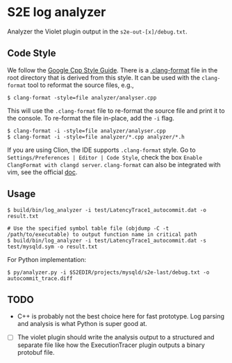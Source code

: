 # S2E log analyzer

Analyzer the Violet plugin output in the `s2e-out-[x]/debug.txt`.


## Code Style

We follow the [Google Cpp Style Guide](https://google.github.io/styleguide/cppguide.html#Formatting). There is a [.clang-format](.clang-format) file in the root directory that is derived from this style.
It can be used with the `clang-format` tool to reformat the source files, e.g.,

```
$ clang-format -style=file analyzer/analyser.cpp
```

This will use the `.clang-format` file to re-format the source file and print it to the console. To re-format the file in-place, add the `-i` flag.

```
$ clang-format -i -style=file analyzer/analyser.cpp
$ clang-format -i -style=file analyzer/*.cpp analyzer/*.h
```

If you are using Clion, the IDE supports `.clang-format` style. Go to `Settings/Preferences | Editor | Code Style`, check the box `Enable ClangFormat with clangd server`.
`clang-format` can also be integrated with vim, see the official [doc](http://clang.llvm.org/docs/ClangFormat.html#clion-integration).

## Usage

```
$ build/bin/log_analyzer -i test/LatencyTrace1_autocommit.dat -o result.txt

# Use the specified symbol table file (objdump -C -t /path/to/executable) to output function name in critical path
$ build/bin/log_analyzer -i test/LatencyTrace1_autocommit.dat -s test/mysqld.sym -o result.txt
```


For Python implementation:

```
$ py/analyzer.py -i $S2EDIR/projects/mysqld/s2e-last/debug.txt -o autocommit_trace.diff
```



## TODO

* C++ is probably not the best choice here for fast prototype. Log parsing and analysis is what Python is super good at.

- [ ] The violet plugin should write the analysis output to a structured and separate file like how the ExecutionTracer plugin outputs a binary protobuf file.

